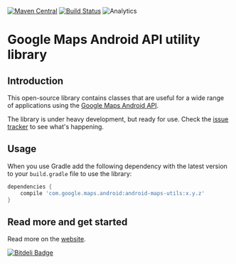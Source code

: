 [![Maven Central](https://maven-badges.herokuapp.com/maven-central/com.google.maps.android/android-maps-utils/badge.svg)](https://maven-badges.herokuapp.com/maven-central/com.google.maps.android/android-maps-utils) [![Build Status](https://travis-ci.org/ardock/android-maps-utils.svg?branch=travis)](https://travis-ci.org/ardock/android-maps-utils) ![Analytics](https://maps-ga-beacon.appspot.com/UA-12846745-20/android-maps-utils/readme?pixel)

# Google Maps Android API utility library

## Introduction

This open-source library contains classes that are useful for a wide
range of applications using the [Google Maps Android
API](http://developer.android.com/google/play-services/maps.html).

The library is under heavy development, but ready for use. Check the
[issue tracker][issues] to see what's happening.


## Usage

When you use Gradle add the following dependency with the latest version
to your `build.gradle` file to use the library:

```groovy
dependencies {
    compile 'com.google.maps.android:android-maps-utils:x.y.z'
}
```


## Read more and get started

Read more on the [website][website].

[issues]: https://github.com/googlemaps/android-maps-utils/issues
[website]: http://googlemaps.github.io/android-maps-utils/



[![Bitdeli Badge](https://d2weczhvl823v0.cloudfront.net/googlemaps/android-maps-utils/trend.png)](https://bitdeli.com/free "Bitdeli Badge")

